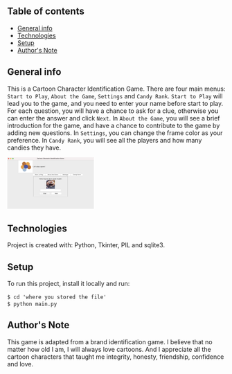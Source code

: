 


## Table of contents
* [General info](#general-info)
* [Technologies](#technologies)
* [Setup](#setup)
* [Author's Note](#note)

## General info
This is a Cartoon Character Identification Game. There are four main menus: `Start to Play`, `About the Game`, `Settings` and `Candy Rank`. `Start to Play` will lead you to the game, and you need to enter your name before start to play. For each question, you will have a chance to ask for a clue, otherwise you can enter the answer and click `Next`. In `About the Game`, you will see a brief introduction for the game, and have a chance to contribute to the game by adding new questions. In `Settings`, you can change the frame color as your preference. In `Candy Rank`, you will see all the players and how many candies they have.


<img src="./images/looklike.png" width="200">

## Technologies
Project is created with: Python, Tkinter, PIL and sqlite3.

## Setup
To run this project, install it locally and run:

```
$ cd 'where you stored the file'
$ python main.py
```
## Author's Note

This game is adapted from a brand identification game. I believe that no matter how old I am, I will always love cartoons. And I appreciate all the cartoon characters that taught me integrity, honesty, friendship, confidence and love.

